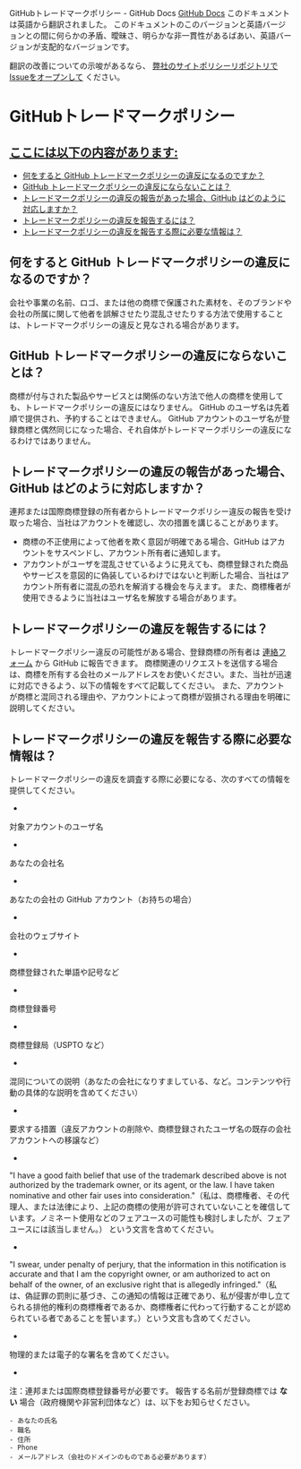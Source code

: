 GitHubトレードマークポリシー - GitHub Docs
[GitHub Docs](/ja)
このドキュメントは英語から翻訳されました。 このドキュメントのこのバージョンと英語バージョンとの間に何らかの矛盾、曖昧さ、明らかな非一貫性があるばあい、英語バージョンが支配的なバージョンです。

翻訳の改善についての示唆があるなら、
[弊社のサイトポリシーリポジトリでIssueをオープンして](https://github.com/github/site-policy/issues)
ください。

# GitHubトレードマークポリシー

## [ここには以下の内容があります:](/github/site-policy/github-trademark-policy#in-this-article)
- [何をすると GitHub トレードマークポリシーの違反になるのですか？](#what-is-a-github-trademark-policy-violation)
- [GitHub トレードマークポリシーの違反にならないことは？](#what-is-not-a-github-trademark-policy-violation)
- [トレードマークポリシーの違反の報告があった場合、GitHub はどのように対応しますか？](#how-does-github-respond-to-reported-trademark-policy-violations)
- [トレードマークポリシーの違反を報告するには？](#how-do-i-report-a-trademark-policy-violation)
- [トレードマークポリシーの違反を報告する際に必要な情報は？](#what-information-is-required-when-reporting-trademark-policy-violations)

## 何をすると GitHub トレードマークポリシーの違反になるのですか？

会社や事業の名前、ロゴ、または他の商標で保護された素材を、そのブランドや会社の所属に関して他者を誤解させたり混乱させたりする方法で使用することは、トレードマークポリシーの違反と見なされる場合があります。

## GitHub トレードマークポリシーの違反にならないことは？

商標が付与された製品やサービスとは関係のない方法で他人の商標を使用しても、トレードマークポリシーの違反にはなりません。 GitHub のユーザ名は先着順で提供され、予約することはできません。 GitHub アカウントのユーザ名が登録商標と偶然同じになった場合、それ自体がトレードマークポリシーの違反になるわけではありません。

## トレードマークポリシーの違反の報告があった場合、GitHub はどのように対応しますか？

連邦または国際商標登録の所有者からトレードマークポリシー違反の報告を受け取った場合、当社はアカウントを確認し、次の措置を講じることがあります。

- 商標の不正使用によって他者を欺く意図が明確である場合、GitHub はアカウントをサスペンドし、アカウント所有者に通知します。
- アカウントがユーザを混乱させているように見えても、商標登録された商品やサービスを意図的に偽装しているわけではないと判断した場合、当社はアカウント所有者に混乱の恐れを解消する機会を与えます。 また、商標権者が使用できるように当社はユーザ名を解放する場合があります。

## トレードマークポリシーの違反を報告するには？

トレードマークポリシー違反の可能性がある場合、登録商標の所有者は
[連絡フォーム](https://support.github.com/contact?tags=docs-trademark)
から GitHub に報告できます。 商標関連のリクエストを送信する場合は、商標を所有する会社のメールアドレスをお使いください。また、当社が迅速に対応できるよう、以下の情報をすべて記載してください。 また、アカウントが商標と混同される理由や、アカウントによって商標が毀損される理由を明確に説明してください。

## トレードマークポリシーの違反を報告する際に必要な情報は？

トレードマークポリシーの違反を調査する際に必要になる、次のすべての情報を提供してください。

-
対象アカウントのユーザ名

-
あなたの会社名

-
あなたの会社の GitHub アカウント（お持ちの場合）

-
会社のウェブサイト

-
商標登録された単語や記号など

-
商標登録番号

-
商標登録局（USPTO など）

-
混同についての説明（あなたの会社になりすましている、など。コンテンツや行動の具体的な説明を含めてください）

-
要求する措置（違反アカウントの削除や、商標登録されたユーザ名の既存の会社アカウントへの移譲など）

-
"I have a good faith belief that use of the trademark described above is not authorized by the trademark owner, or its agent, or the law. I have taken nominative and other fair uses into consideration."（私は、商標権者、その代理人、または法律により、上記の商標の使用が許可されていないことを確信しています。ノミネート使用などのフェアユースの可能性も検討しましたが、フェアユースには該当しません。） という文言を含めてください。

-
"I swear, under penalty of perjury, that the information in this notification is accurate and that I am the copyright owner, or am authorized to act on behalf of the owner, of an exclusive right that is allegedly infringed."（私は、偽証罪の罰則に基づき、この通知の情報は正確であり、私が侵害が申し立てられる排他的権利の商標権者であるか、商標権者に代わって行動することが認められている者であることを誓います。）という文言も含めてください。

-
物理的または電子的な署名を含めてください。

-
注：連邦または国際商標登録番号が必要です。 報告する名前が登録商標では
**ない**
場合（政府機関や非営利団体など）は、以下をお知らせください。

	- あなたの氏名
	- 職名
	- 住所
	- Phone
	- メールアドレス（会社のドメインのものである必要があります）
